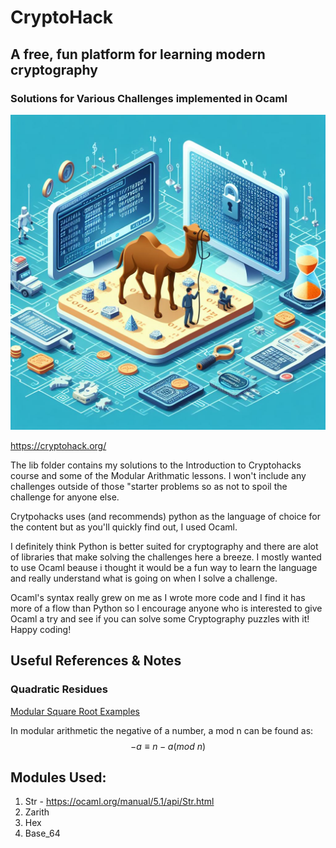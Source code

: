 # CryptoHack
## A free, fun platform for learning modern cryptography
### Solutions for Various Challenges implemented in Ocaml

<p align="center">
  <img src="https://github.com/ggsmith842/crypto-hacks/blob/main/static/Ocaml_Cryptography.png?raw=true" alt="Crypto Camel">
</p>



https://cryptohack.org/

The lib folder contains my solutions to the Introduction to Cryptohacks course and some of the Modular Arithmatic lessons. I won't include any challenges outside of those "starter problems so as not to spoil the challenge for anyone else. 

Crytpohacks uses (and recommends) python as the language of choice for the content but as you'll quickly find out, I used Ocaml. 

I definitely think Python is better suited for cryptography and there are alot of libraries that make solving the challenges here a breeze. I mostly wanted to use Ocaml beause i thought it would be a fun way to learn the language and really understand what is going on when I solve a challenge.

Ocaml's syntax really grew on me as I wrote more code and I find it has more of a flow than Python so I encourage anyone who is interested to give Ocaml a try and see if you can solve some Cryptography puzzles with it! Happy coding!


## Useful References & Notes

### Quadratic Residues
[Modular Square Root Examples](https://www.rieselprime.de/ziki/Modular_square_root)

In modular arithmetic the negative of a number, a mod n can be found as:
 $$−a≡n−a(mod \ n)$$


## Modules Used:
1. Str - https://ocaml.org/manual/5.1/api/Str.html
2. Zarith
3. Hex
4. Base_64
